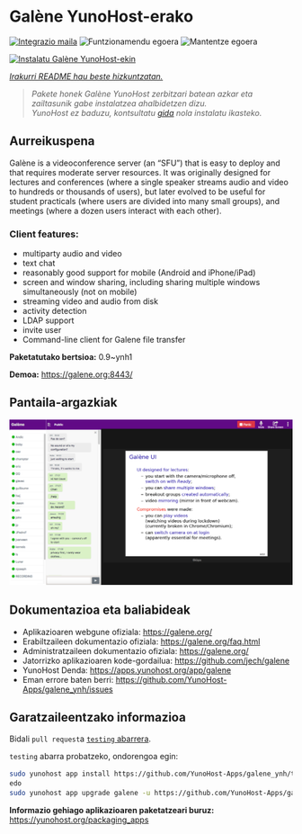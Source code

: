 <!--
Ohart ongi: README hau automatikoki sortu da <https://github.com/YunoHost/apps/tree/master/tools/readme_generator>ri esker
EZ editatu eskuz.
-->

# Galène YunoHost-erako

[![Integrazio maila](https://dash.yunohost.org/integration/galene.svg)](https://dash.yunohost.org/appci/app/galene) ![Funtzionamendu egoera](https://ci-apps.yunohost.org/ci/badges/galene.status.svg) ![Mantentze egoera](https://ci-apps.yunohost.org/ci/badges/galene.maintain.svg)

[![Instalatu Galène YunoHost-ekin](https://install-app.yunohost.org/install-with-yunohost.svg)](https://install-app.yunohost.org/?app=galene)

*[Irakurri README hau beste hizkuntzatan.](./ALL_README.md)*

> *Pakete honek Galène YunoHost zerbitzari batean azkar eta zailtasunik gabe instalatzea ahalbidetzen dizu.*  
> *YunoHost ez baduzu, kontsultatu [gida](https://yunohost.org/install) nola instalatu ikasteko.*

## Aurreikuspena

Galène is a videoconference server (an “SFU”) that is easy to deploy and that requires moderate server resources. It was originally designed for lectures and conferences (where a single speaker streams audio and video to hundreds or thousands of users), but later evolved to be useful for student practicals (where users are divided into many small groups), and meetings (where a dozen users interact with each other).

### Client features:

- multiparty audio and video
- text chat
- reasonably good support for mobile (Android and iPhone/iPad)
- screen and window sharing, including sharing multiple windows simultaneously (not on mobile)
- streaming video and audio from disk
- activity detection
- LDAP support
- invite user
- Command-line client for Galene file transfer


**Paketatutako bertsioa:** 0.9~ynh1

**Demoa:** <https://galene.org:8443/>

## Pantaila-argazkiak

![Galène(r)en pantaila-argazkia](./doc/screenshots/screenshot.png)

## Dokumentazioa eta baliabideak

- Aplikazioaren webgune ofiziala: <https://galene.org/>
- Erabiltzaileen dokumentazio ofiziala: <https://galene.org/faq.html>
- Administratzaileen dokumentazio ofiziala: <https://galene.org/>
- Jatorrizko aplikazioaren kode-gordailua: <https://github.com/jech/galene>
- YunoHost Denda: <https://apps.yunohost.org/app/galene>
- Eman errore baten berri: <https://github.com/YunoHost-Apps/galene_ynh/issues>

## Garatzaileentzako informazioa

Bidali `pull request`a [`testing` abarrera](https://github.com/YunoHost-Apps/galene_ynh/tree/testing).

`testing` abarra probatzeko, ondorengoa egin:

```bash
sudo yunohost app install https://github.com/YunoHost-Apps/galene_ynh/tree/testing --debug
edo
sudo yunohost app upgrade galene -u https://github.com/YunoHost-Apps/galene_ynh/tree/testing --debug
```

**Informazio gehiago aplikazioaren paketatzeari buruz:** <https://yunohost.org/packaging_apps>
